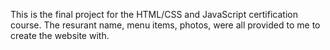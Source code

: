 This is the final project for the HTML/CSS and JavaScript certification course. The resurant name, menu items, photos, were all provided to me to create the website with.
